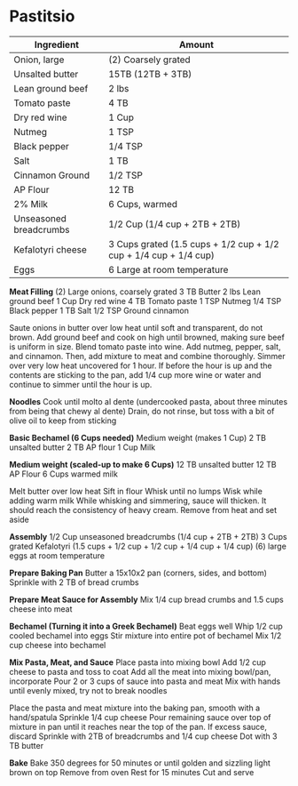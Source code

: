 Pastitsio
=========

Ingredient | Amount
-|-
Onion, large | (2) Coarsely grated
Unsalted butter | 15TB (12TB + 3TB)
Lean ground beef | 2 lbs
Tomato paste | 4 TB
Dry red wine | 1 Cup
Nutmeg | 1 TSP
Black pepper | 1/4 TSP
Salt | 1 TB
Cinnamon Ground | 1/2 TSP
AP Flour | 12 TB
2% Milk | 6 Cups, warmed 
Unseasoned breadcrumbs | 1/2 Cup (1/4 cup + 2TB + 2TB)
Kefalotyri cheese | 3 Cups grated  (1.5 cups + 1/2 cup + 1/2 cup + 1/4 cup + 1/4 cup)
Eggs | 6 Large at room temperature

**Meat Filling**
(2) Large onions, coarsely grated
3 TB Butter
2 lbs Lean ground beef
1 Cup Dry red wine
4 TB Tomato paste
1 TSP Nutmeg
1/4 TSP Black pepper
1 TB Salt
1/2 TSP Ground cinnamon

Saute onions in butter over low heat until soft and transparent, do not brown.
Add ground beef and cook on high until browned, making sure beef is uniform in size.
Blend tomato paste into wine. Add nutmeg, pepper, salt, and cinnamon. Then, add mixture to meat and combine thoroughly.
Simmer over very low heat uncovered for 1 hour. If before the hour is up and the contents are sticking to the pan, add 1/4 cup more wine or water and continue to simmer until the hour is up.

**Noodles**
Cook until molto al dente (undercooked pasta, about three minutes from being that chewy al dente)
Drain, do not rinse, but toss with a bit of olive oil to keep from sticking

**Basic Bechamel (6 Cups needed)**
Medium weight (makes 1 Cup)
2 TB unsalted butter
2 TB AP flour
1 Cup Milk

**Medium weight (scaled-up to make 6 Cups)**
12 TB unsalted butter
12 TB AP Flour
6 Cups warmed milk

Melt butter over low heat
Sift in flour
Whisk until no lumps
Wisk while adding warm milk
While whisking and simmering, sauce will thicken. It should reach the consistency of heavy cream.
Remove from heat and set aside

**Assembly**
1/2 Cup unseasoned breadcrumbs (1/4 cup + 2TB + 2TB)
3 Cups grated Kefalotyri (1.5 cups + 1/2 cup + 1/2 cup + 1/4 cup + 1/4 cup)
(6) large eggs at room temperature

**Prepare Baking Pan**
Butter a 15x10x2 pan (corners, sides, and bottom)
Sprinkle with 2 TB of bread crumbs

**Prepare Meat Sauce for Assembly**
Mix 1/4 cup bread crumbs and 1.5 cups cheese into meat

**Bechamel (Turning it into a Greek Bechamel)**
Beat eggs well
Whip 1/2 cup cooled bechamel into eggs
Stir mixture into entire pot of bechamel
Mix 1/2 cup cheese into bechamel

**Mix Pasta, Meat, and Sauce**
Place pasta into mixing bowl
Add 1/2 cup cheese to pasta and toss to coat
Add all the meat into mixing bowl/pan, incorporate
Pour 2 or 3 cups of sauce into pasta and meat
Mix with hands until evenly mixed, try not to break noodles

Place the pasta and meat mixture into the baking pan, smooth with a hand/spatula
Sprinkle 1/4 cup cheese
Pour remaining sauce over top of mixture in pan until it reaches near the top of the pan. If excess sauce, discard
Sprinkle with 2TB of breadcrumbs and 1/4 cup cheese
Dot with 3 TB butter

**Bake**
Bake 350 degrees for 50 minutes or until golden and sizzling light brown on top
Remove from oven
Rest for 15 minutes
Cut and serve

